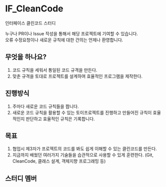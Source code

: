 # IF_CleanCode
인터페이스 클린코드 스터디

누구나 PR이나 Issue 작성을 통해서 해당 프로젝트에 기여할 수 있습니다.  
오류 수정요청이나 새로운 규칙에 대한 건의는 언제나 환영합니다.  

무엇을 하나요?
----------------
1. 코드 규칙을 세워서 통일된 코드 규격을 만든다.
2. 맞춘 규격을 토대로 프로젝트를 설계하여 효율적인 프로그램을 제작한다.

진행방식
-----------
1. 주마다 새로운 코드 규칙들을 짭니다.
2. 새로운 코드 규칙을 활용할 수 있는 토이프로젝트를 진행하고 만들어진 규칙이 효율적인지 판단하고 효율적인 규칙은 기록합니다.

목표
----
1. 협업시 제3자가 프로젝트의 코드를 봐도 쉽게 이해할 수 있는 클린코드를 만든다.
2. 지금까지 배웠던 여러가지 기술들을 습관적으로 사용할 수 있게 훈련한다. (Git, CleanCode, 클래스 설계, 객체지향 프로그래밍 등)



스터디 멤버
-------------
